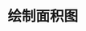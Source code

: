 <!--
 * @Github       : https://github.com/superzhc/BigData-A-Question
 * @Author       : SUPERZHC
 * @CreateDate   : 2020-11-28 00:16:41
 * @LastEditTime : 2020-11-28 00:16:42
 * @Copyright 2020 SUPERZHC
-->
# 绘制面积图
